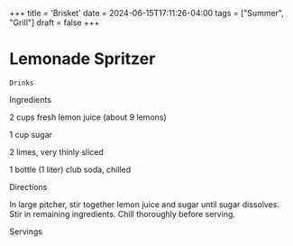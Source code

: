 +++
title = 'Brisket'
date = 2024-06-15T17:11:26-04:00
tags = ["Summer", "Grill"]
draft = false
+++
# Lemonade Spritzer

`Drinks`

 

  Ingredients  

  2 cups fresh lemon juice (about 9 lemons)

1 cup sugar

2 limes, very thinly sliced

1 bottle (1 liter) club soda, chilled

  

   Directions  

  In large pitcher, stir together lemon juice and sugar until sugar dissolves. Stir in remaining ingredients. Chill thoroughly before serving.  

   Servings  

   

 
